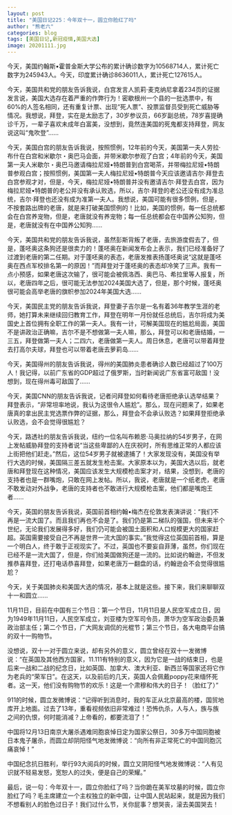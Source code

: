```yaml
---
layout: post
title: "美国日记225：今年双十一，圆立你脸红了吗"
author: "熊老六"
categories: blog
tags: [美国日记,新冠疫情,美国大选]
image: 20201111.jpg
---
```

​​今天，美国约翰斯•霍普金斯大学公布的累计确诊数字为10568714人，累计死亡数字为245943人。今天，印度累计确诊8636011人，累计死亡127615人。

今天，美国共和党的朋友告诉我说，白宫发言人凯莉·麦克纳尼拿着234页的证据发言说，美国大选存在着严重的作弊行为！密歇根州一个县的一批选票中，有60%的人签名相同，还有重复计票、出现“死人票”、投票监督员受到死亡威胁等情况。我想说，拜登，实在是太励志了，30岁参议员，66岁副总统，78岁喜提确诊千万，一辈子喜欢未成年白富美，没想到，竟然连美国的死鬼都支持拜登，网友说这叫“鬼吹登”……

今天，美国白宫的朋友告诉我说，按照惯例，12年前的今天，美国第一夫人劳拉·布什在白宫和米歇尔・奥巴马会面，并带米歇尔参观了白宫；4年前的今天，美国第一夫人米歇尔・奥巴马邀请梅拉尼娅•特朗普到白宫喝茶，并带梅拉尼娅•特朗普参观白宫；按照惯例，美国第一夫人梅拉尼娅•特朗普今天应该邀请吉尔·拜登去白宫参观才对，但是，今天，梅拉尼娅•特朗普并没有邀请吉尔·拜登去白宫，因为梅拉尼娅•特朗普的老公并没有承认败选，所以，吉尔·拜登的老公还没有成为准总统，吉尔·拜登也还没有成为准第一夫人。我想说，美国可能有很多惯例，但是，不按套路出牌的老唐，就是来打破美国惯例的！比如，美国的惯例，每一任总统都会在白宫养宠物，但是，老唐就没有养宠物；每一任总统都会在中国养公知狗，但是，老唐就没有在中国养公知狗……

今天，美国共和党的朋友告诉我说，虽然彭斯背叛了老唐，去旅游度假去了，但是，蓬呸奥这条狗还是很卖力的！蓬呸奥在新闻发布会上表示，我们已经准备好了过渡到老唐的第二任期。对于蓬呸奥的表态，老唐发推表扬蓬呸奥说“这就是蓬呸奥在西点军校排名第一的原因！”而拜登对于蓬呸奥的表态却冷笑了三声。我有一点小预感，如果老唐这次输了，很可能会被佩洛西、奥巴马、希拉里等人报复，所以，老唐四年之后，很可能无法参加2024美国大选了，但是，那个时候，蓬呸奥很可能会高举老唐的旗帜参加2024年美国大选……

今天，美国民主党的朋友告诉我说，拜登妻子吉尔是一名有着36年教学生涯的老师，她打算未来继续回归教育工作，拜登在明年一月份就任总统后，吉尔将成为美国史上首位拥有全职工作的第一夫人。我有一计，可解美国现在的尴尬局面，美国不是讲政治正确嘛，吉尔不是不想做第一夫人嘛，那么，拜登可以和老唐结婚，一三五，拜登做第一夫人；二四六，老唐做第一夫人。周日休息，老唐可以带着拜登去打高尔夫球，拜登也可以带着老唐去萝莉岛……

今天，美国得州的朋友告诉我说，得州的美国肺炎患者确诊人数已经超过了100万人！我记得，以前广东省的GDP超过了俄罗斯，当时新闻说广东省富可敌国！没想到，现在得州毒可敌国了……

今天，美国CNN的朋友告诉我说，记者问拜登如何看待老唐拒绝承认选举结果？拜登表示，“非常坦率地说，我认为这很令人尴尬”。那么，现在问题来了，如果老唐真的拿出民主党选票作弊的证据，那么，拜登会不会承认败选？如果拜登拒绝承认败选，会不会觉得很尴尬？

今天，路透社的朋友告诉我说，纽约一位名叫布赖恩·马奥拉纳的54岁男子，在网上发帖威胁拜登的支持者说“当这些卑鄙的人在庆祝时，所有思维正常的人都应该上街把他们赶走。”然后，这位54岁男子就被逮捕了！大家发现没有，美国没有举行大选的时候，美国隔三差五就发生枪击案。大家原本以为，美国大选以后，就老唐和拜登现在这种情况，美国应该发生大规模枪击案才对，结果，没想到，老唐的支持者也是一群嘴炮，只敢在网上发帖。所以，我说，老唐就是一个纸老虎，老唐不敢发动对外战争，老唐的支持者也不敢进行大规模枪击案，他们都是嘴炮王者……

今天，英国的朋友告诉我说，英国前首相约翰•梅杰在伦敦发表演讲说：“我们不再是一流大国了。而且我们再也不会是了。我们仍是第二梯队的强国，但未来半个世纪，无论我们发展得多好，我们仍可能会被国土面积和人口规模更大的国家赶超。英国需要接受自己不再是世界一流大国的事实。”我觉得这位英国前首相，算是一个明白人，终于敢于正视现实了。不过，英国也不要妄自菲薄，虽然，你们现在已经不是一流大国了，但是，你们给美国做狗还是一流的。比如说约翰逊，不但发推恭喜拜登，还打电话恭喜拜登，如果老唐万一翻盘的话，约翰逊会不会觉得很尴尬？

今天，关于美国肺炎和美国大选的情况，基本上就是这些。接下来，我们来聊聊双十一和圆立……

11月11日，目前在中国有三个节日：第一个节日，11月11日是人民空军成立日，因为1949年11月11日，人民空军成立，刘亚楼为空军司令员，萧华为空军政治委员兼政治部主任；第二个节日，广大网友调侃的光棍节；第三个节日，各大电商平台搞的双十一购物节。

没想说，双十一对于圆立来说，却有另外的意义，圆立曾经在双十一发微博说：“在英国及其他西方国家，11.111有特别的意义，因为它是一战的结束日，也是后来一战和二战的纪念日，比如英国、加拿大、澳大利亚、新西兰等国家还将它作为老兵的“荣军日”。在这天，以及前后的几天，英国人会佩戴poppy花来缅怀死者。这一天，他们没有购物节的欢乐！这是一个肃穆和伟大的日子！（脸红了）”

911的时候，圆立发微博说：“记得听到消息时，我的车正从北京最高的楼，国贸地库开上地面。过去了13年，重看视频依旧非常难过！恐怖仇杀，人与人，族与族之间的仇恨，何时能消减？上帝看的，都要流泪了！”

中国将12月13日南京大屠杀遇难同胞哀悼日定为国家公祭日，30多万中国同胞被日本鬼子屠杀，而圆立却阴阳怪气地发微博说：“向所有非正常死亡的中国同胞沉痛哀悼！”

中国纪念抗日胜利，举行93大阅兵的时候，圆立又阴阳怪气地发微博说：“人有见识就不轻易发怒，宽恕人的过失，便是自己的荣耀。”

最后，说一句：今年双十一，圆立你脸红了吗？当你跪在美军坟墓的时候，圆立你脸红了吗？毛主席建立一个主权独立的新中国，让中国人民站起来，就是因为我们不想看别人的脸色过日子！我们过什么节，关你屁事？想哭丧，滚去美国哭去！​​​​